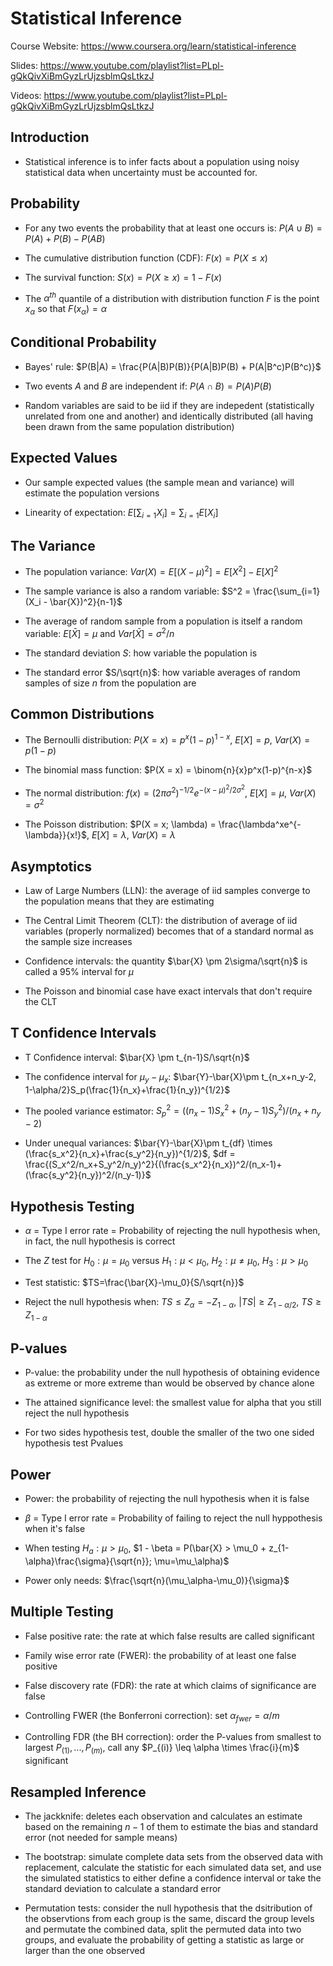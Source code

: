 # Statistical Inference

Course Website: https://www.coursera.org/learn/statistical-inference

Slides: https://www.youtube.com/playlist?list=PLpl-gQkQivXiBmGyzLrUjzsblmQsLtkzJ

Videos: https://www.youtube.com/playlist?list=PLpl-gQkQivXiBmGyzLrUjzsblmQsLtkzJ

## Introduction

* Statistical inference is to infer facts about a population using noisy statistical data when uncertainty must be accounted for. 

## Probability

* For any two events the probability that at least one occurs is: $P(A \cup B) = P(A) + P(B) - P(AB)$

* The cumulative distribution function (CDF): $F(x) = P(X \leq x)$

* The survival function: $S(x) = P(X \geq x) = 1 - F(x)$

* The $\alpha^{th}$ quantile of a distribution with distribution function $F$ is the point $x_{\alpha}$ so that $F(x_{\alpha}) = \alpha$

## Conditional Probability

* Bayes' rule: $P(B|A) = \frac{P(A|B)P(B)}{P(A|B)P(B) + P(A|B^c)P(B^c)}$

* Two events $A$ and $B$ are independent if: $P(A \cap B) = P(A)P(B)$

* Random variables are said to be iid if they are indepedent (statistically unrelated from one and another) and identically distributed (all having been drawn from the same population distribution)

## Expected Values

* Our sample expected values (the sample mean and variance) will estimate the population versions



* Linearity of expectation: $E[\sum_{i=1}X_i] = \sum_{i=1}E[X_i]$

## The Variance

* The population variance: $Var(X) = E[(X - \mu)^2] = E[X^2] - E[X]^2$

* The sample variance is also a random variable: $S^2 = \frac{\sum_{i=1}(X_i - \bar{X})^2}{n-1}$

* The average of random sample from a population is itself a random variable: $E[\bar{X}] = \mu$ and $Var[\bar{X}] = \sigma^2 / n$

* The standard deviation $S$: how variable the population is

* The standard error $S/\sqrt{n}$: how variable averages of random samples of size $n$ from the population are

## Common Distributions

* The Bernoulli distribution: $P(X = x) = p^x(1-p)^{1-x}$, $E[X] = p$, $Var(X) = p(1-p)$

* The binomial mass function: $P(X = x) = \binom{n}{x}p^x(1-p)^{n-x}$

* The normal distribution: $f(x) = (2\pi\sigma^2)^{-1/2}e^{-(x-\mu)^2/2\sigma^2}$, $E[X] = \mu$, $Var(X) = \sigma^2$

* The Poisson distribution:  $P(X = x; \lambda) = \frac{\lambda^xe^{-\lambda}}{x!}$, $E[X] = \lambda$, $Var(X) = \lambda$

## Asymptotics

* Law of Large Numbers (LLN): the average of iid samples converge to the population means that they are estimating

* The Central Limit Theorem (CLT): the distribution of average of iid variables (properly normalized) becomes that of a standard normal as the sample size increases

* Confidence intervals: the quantity $\bar{X} \pm 2\sigma/\sqrt{n}$ is called a $95$% interval for $\mu$

* The Poisson and binomial case have exact intervals that don't require the CLT

## T Confidence Intervals

* T Confidence interval: $\bar{X} \pm t_{n-1}S/\sqrt{n}$

* The confidence interval for $\mu_y - \mu_x$: $\bar{Y}-\bar{X}\pm t_{n_x+n_y-2, 1-\alpha/2}S_p(\frac{1}{n_x}+\frac{1}{n_y})^{1/2}$

* The pooled variance estimator: $S_p^2 = ((n_x-1)S_x^2+(n_y-1)S_y^2)/(n_x+n_y-2)$

* Under unequal variances: $\bar{Y}-\bar{X}\pm t_{df} \times (\frac{s_x^2}{n_x}+\frac{s_y^2}{n_y})^{1/2}$, $df = \frac{(S_x^2/n_x+S_y^2/n_y)^2}{(\frac{s_x^2}{n_x})^2/(n_x-1)+(\frac{s_y^2}{n_y})^2/(n_y-1)}$

## Hypothesis Testing

* $\alpha$ = Type I error rate = Probability of rejecting the null hypothesis when, in fact, the null hypothesis is correct

* The $Z$ test for $H_0: \mu=\mu_0$ versus $H_1: \mu<\mu_0$, $H_2: \mu \neq \mu_0$, $H_3: \mu>\mu_0$

* Test statistic: $TS=\frac{\bar{X}-\mu_0}{S/\sqrt{n}}$

* Reject the null hypothesis when: $TS \leq Z_\alpha = -Z_{1-\alpha}$, $|TS| \geq Z_{1-\alpha/2}$, $TS \geq Z_{1-\alpha}$

## P-values

* P-value: the probability under the null hypothesis of obtaining evidence as extreme or more extreme than would be observed by chance alone

* The attained significance level: the smallest value for alpha that you still reject the null hypothesis

* For two sides hypothesis test, double the smaller of the two one sided hypothesis test Pvalues

## Power

* Power: the probability of rejecting the null hypothesis when it is false

* $\beta$ = Type I error rate = Probability of failing to reject the null hyppothesis when it's false

* When testing $H_a: \mu > \mu_0$, $1 - \beta = P(\bar{X} > \mu_0 + z_{1-\alpha}\frac{\sigma}{\sqrt{n}}; \mu=\mu_\alpha)$

* Power only needs: $\frac{\sqrt{n}(\mu_\alpha-\mu_0)}{\sigma}$

## Multiple Testing

* False positive rate: the rate at which false results are called significant

* Family wise error rate (FWER): the probability of at least one false positive

* False discovery rate (FDR): the rate at which claims of significance are false

* Controlling FWER (the Bonferroni correction): set $\alpha_{fwer} = \alpha/m$

* Controlling FDR (the BH correction): order the P-values from smallest to largest $P_{(1)},...,P_{(m)}$, call any $P_{(i)} \leq \alpha \times \frac{i}{m}$ significant

## Resampled Inference

* The jackknife: deletes each observation and calculates an estimate based on the remaining $n-1$ of them to estimate the bias and standard error (not needed for sample means)

* The bootstrap: simulate complete data sets from the observed data with replacement, calculate the statistic for each simulated data set, and use the simulated statistics to either define a confidence interval or take the standard deviation to calculate a standard error

* Permutation tests: consider the null hypothesis that the dsitribution of the observtions from each group is the same, discard the group levels and permutate the combined data, split the permuted data into two groups, and evaluate the probability of getting a statistic as large or larger than the one observed
